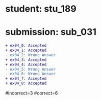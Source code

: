 # student: stu_189
# submission: sub_031

```diff
+ ex04_0: Accepted
+ ex04_1: Accepted
- ex04_2: Wrong Answer
+ ex04_3: Accepted
+ ex04_4: Accepted
- ex04_5: Wrong Answer
- ex04_6: Wrong Answer
+ ex04_7: Accepted
+ ex04_8: Accepted
```
#incorrect=3
#correct=6
